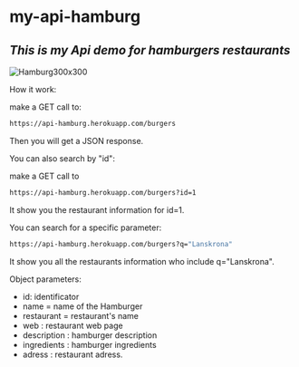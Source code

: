 # my-api-hamburg
## _This is my Api demo for hamburgers restaurants_

![Hamburg300x300](https://user-images.githubusercontent.com/7523384/121002907-29c49f80-c78d-11eb-9459-559687e672d3.png)

How it work:

make a GET call to: 
```sh
https://api-hamburg.herokuapp.com/burgers
```

Then you will get a JSON response. 


You can also search by "id":

make a GET call to 
```sh
https://api-hamburg.herokuapp.com/burgers?id=1
```
It show you the restaurant information for id=1.

You can search for a specific parameter:
```sh
https://api-hamburg.herokuapp.com/burgers?q="Lanskrona"
```
It show you all the restaurants information who include q="Lanskrona".

Object parameters:

- id: identificator
- name = name of the Hamburger
- restaurant = restaurant's name
- web : restaurant web page
- description : hamburger description
- ingredients : hamburger ingredients
- adress : restaurant adress.


